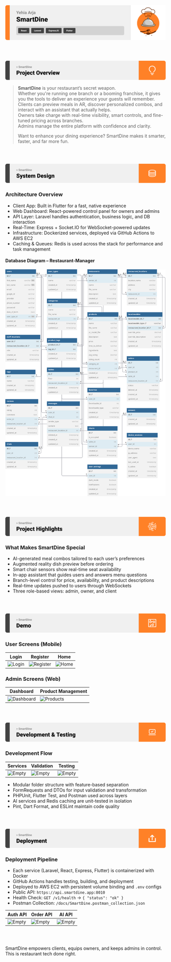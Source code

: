 <img src="./readme/title1.svg"/>

<br><br>

<!-- project overview -->
<img src="./readme/title2.svg"/>

> **SmartDine** is your restaurant’s secret weapon.  
> Whether you're running one branch or a booming franchise, it gives you the tools to deliver an experience your guests will remember.  
> Clients can preview meals in AR, discover personalized combos, and interact with an assistant that actually helps.  
> Owners take charge with real-time visibility, smart controls, and fine-tuned pricing across branches.  
> Admins manage the entire platform with confidence and clarity.  
> 
> Want to enhance your dining experience? SmartDine makes it smarter, faster, and far more fun.

<br><br>

<!-- System Design -->
<img src="./readme/title3.svg"/>

### Architecture Overview

- Client App: Built in Flutter for a fast, native experience  
- Web Dashboard: React-powered control panel for owners and admins  
- API Layer: Laravel handles authentication, business logic, and DB interaction  
- Real-Time: Express + Socket.IO for WebSocket-powered updates  
- Infrastructure: Dockerized services, deployed via GitHub Actions to AWS EC2  
- Caching & Queues: Redis is used across the stack for performance and task management

#### Database Diagram – Restaurant-Manager

<img src="./readme/erd.svg"/>

<br><br>

<!-- Project Highlights -->
<img src="./readme/title4.svg"/>

### What Makes SmartDine Special

- AI-generated meal combos tailored to each user’s preferences  
- Augmented reality dish preview before ordering  
- Smart chair sensors show real-time seat availability  
- In-app assistant that guides users and answers menu questions  
- Branch-level control for price, availability, and product descriptions  
- Real-time updates pushed to users through WebSockets  
- Three role-based views: admin, owner, and client

<br><br>

<!-- Demo -->
<img src="./readme/title5.svg"/>

### User Screens (Mobile)

| Login                          | Register                        | Home                            |
| ----------------------------- | ------------------------------- | ------------------------------- |
| ![Login](./readme/demo/login.png) | ![Register](./readme/demo/register.png) | ![Home](./readme/demo/home.png) |

### Admin Screens (Web)

| Dashboard                      | Product Management              |
| ----------------------------- | ------------------------------- |
| ![Dashboard](./readme/demo/admin1.png) | ![Products](./readme/demo/admin2.png) |

<br><br>

<!-- Development & Testing -->
<img src="./readme/title6.svg"/>

### Development Flow

| Services                         | Validation                         | Testing                          |
| -------------------------------- | ---------------------------------- | -------------------------------- |
| ![Empty](./readme/demo/1440x1024.png) | ![Empty](./readme/demo/1440x1024.png) | ![Empty](./readme/demo/1440x1024.png) |

- Modular folder structure with feature-based separation  
- FormRequests and DTOs for input validation and transformation  
- PHPUnit, Flutter Test, and Postman used across layers  
- AI services and Redis caching are unit-tested in isolation  
- Pint, Dart Format, and ESLint maintain code quality

<br><br>

<!-- Deployment -->
<img src="./readme/title7.svg"/>

### Deployment Pipeline

- Each service (Laravel, React, Express, Flutter) is containerized with Docker  
- GitHub Actions handles testing, building, and deployment  
- Deployed to AWS EC2 with persistent volume binding and `.env` configs  
- Public API: `https://api.smartdine.app:8010`  
- Health Check: `GET /v1/health` → `{ "status": "ok" }`  
- Postman Collection: `/docs/SmartDine.postman_collection.json`

| Auth API                         | Order API                         | AI API                            |
| -------------------------------- | ---------------------------------- | --------------------------------- |
| ![Empty](./readme/demo/1440x1024.png) | ![Empty](./readme/demo/1440x1024.png) | ![Empty](./readme/demo/1440x1024.png) |

<br><br>

SmartDine empowers clients, equips owners, and keeps admins in control.  
This is restaurant tech done right.
